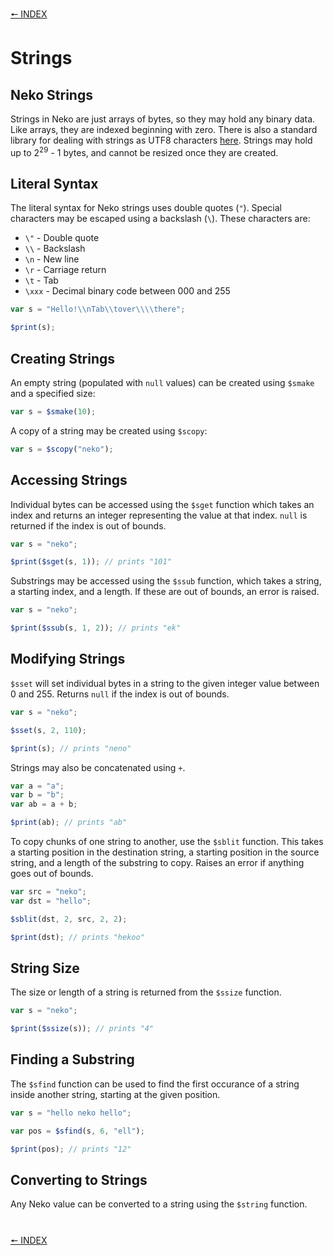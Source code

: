[🠔 INDEX](../readme)
#

# Strings

## Neko Strings

Strings in Neko are just arrays of bytes, so they may hold any binary data. Like arrays, they are indexed beginning with zero. There is also a standard library for dealing with strings as UTF8 characters [here](http://nekovm.org/doc/view/utf8). Strings may hold up to 2<sup>29</sup> - 1 bytes, and cannot be resized once they are created.

## Literal Syntax

The literal syntax for Neko strings uses double quotes (`"`). Special characters may be escaped using a backslash (`\`). These characters are:

+ `\"` - Double quote
+ `\\` - Backslash
+ `\n` - New line
+ `\r` - Carriage return
+ `\t` - Tab
+ `\xxx` - Decimal binary code between 000 and 255

```js
var s = "Hello!\\nTab\\tover\\\\there";

$print(s);
```

## Creating Strings

An empty string (populated with `null` values) can be created using `$smake` and a specified size:

```js
var s = $smake(10);
```

A copy of a string may be created using `$scopy`:

```js
var s = $scopy("neko");
```

## Accessing Strings

Individual bytes can be accessed using the `$sget` function which takes an index and returns an integer representing the value at that index. `null` is returned if the index is out of bounds.

```js
var s = "neko";

$print($sget(s, 1)); // prints "101"
```

Substrings may be accessed using the `$ssub` function, which takes a string, a starting index, and a length. If these are out of bounds, an error is raised.

```js
var s = "neko";

$print($ssub(s, 1, 2)); // prints "ek"
```

## Modifying Strings

`$sset` will set individual bytes in a string to the given integer value between 0 and 255. Returns `null` if the index is out of bounds.

```js
var s = "neko";

$sset(s, 2, 110);

$print(s); // prints "neno"
```

Strings may also be concatenated using `+`.

```js
var a = "a";
var b = "b";
var ab = a + b;

$print(ab); // prints "ab"
```

To copy chunks of one string to another, use the `$sblit` function. This takes a starting position in the destination string, a starting position in the source string, and a length of the substring to copy. Raises an error if anything goes out of bounds.

```js
var src = "neko";
var dst = "hello";

$sblit(dst, 2, src, 2, 2);

$print(dst); // prints "hekoo"
```

## String Size

The size or length of a string is returned from the `$ssize` function.

```js
var s = "neko";

$print($ssize(s)); // prints "4"
```

## Finding a Substring

The `$sfind` function can be used to find the first occurance of a string inside another string, starting at the given position.

```js
var s = "hello neko hello";

var pos = $sfind(s, 6, "ell");

$print(pos); // prints "12"
```

## Converting to Strings

Any Neko value can be converted to a string using the `$string` function.

#
[🠔 INDEX](../readme)